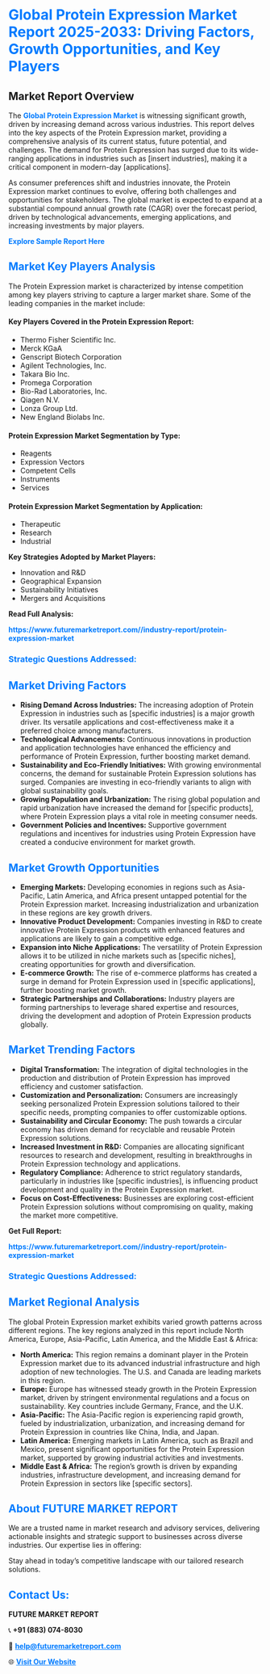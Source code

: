 <h1 style="color: #007BFF;">Global Protein Expression Market Report 2025-2033: Driving Factors, Growth Opportunities, and Key Players</h1>

<section id="overview">
<h2>Market Report Overview</h2>
<p>The <a href="https://www.futuremarketreport.com//industry-report/protein-expression-market" style="color: #007BFF; text-decoration: none;"><strong>Global Protein Expression Market</strong></a> is witnessing significant growth, driven by increasing demand across various industries. This report delves into the key aspects of the Protein Expression market, providing a comprehensive analysis of its current status, future potential, and challenges. The demand for Protein Expression has surged due to its wide-ranging applications in industries such as [insert industries], making it a critical component in modern-day [applications].</p>
<p>As consumer preferences shift and industries innovate, the Protein Expression market continues to evolve, offering both challenges and opportunities for stakeholders. The global market is expected to expand at a substantial compound annual growth rate (CAGR) over the forecast period, driven by technological advancements, emerging applications, and increasing investments by major players.</p>
</section>

<section id="overview">
<p><a href="https://www.futuremarketreport.com//request-sample/reportId=58299" style="color: #007BFF; text-decoration: none;"><strong>Explore Sample Report Here</strong></a></p>
</section>

<section id="key-players">
<h2 style="color: #007BFF;">Market Key Players Analysis</h2>
<p>The Protein Expression market is characterized by intense competition among key players striving to capture a larger market share. Some of the leading companies in the market include:</p>
<h4>Key Players Covered in the Protein Expression Report:</h4>
<ul><li>Thermo Fisher Scientific Inc.</li><li>Merck KGaA</li><li>Genscript Biotech Corporation</li><li>Agilent Technologies, Inc.</li><li>Takara Bio Inc.</li><li>Promega Corporation</li><li>Bio-Rad Laboratories, Inc.</li><li>Qiagen N.V.</li><li>Lonza Group Ltd.</li><li>New England Biolabs Inc.</li></ul>
<h4>Protein Expression Market Segmentation by Type:</h4>
<ul><li>Reagents</li><li>Expression Vectors</li><li>Competent Cells</li><li>Instruments</li><li>Services</li></ul>

<h4>Protein Expression Market Segmentation by Application:</h4>
<ul><li>Therapeutic</li><li>Research</li><li>Industrial</li></ul>
<p><strong>Key Strategies Adopted by Market Players:</strong></p>
<ul>
<li>Innovation and R&D</li>
<li>Geographical Expansion</li>
<li>Sustainability Initiatives</li>
<li>Mergers and Acquisitions</li>
</ul>
</section>

<section>
<p><strong>Read Full Analysis: </strong></p><a href="https://www.futuremarketreport.com//industry-report/protein-expression-market" style="color: #007BFF; text-decoration: none;"><strong>https://www.futuremarketreport.com//industry-report/protein-expression-market</strong></a>
<h3 style="color: #007BFF;">Strategic Questions Addressed:</h3>
</section>

<section id="driving-factors">
<h2 style="color: #007BFF;">Market Driving Factors</h2>
<ul>
<li><strong>Rising Demand Across Industries:</strong> The increasing adoption of Protein Expression in industries such as [specific industries] is a major growth driver. Its versatile applications and cost-effectiveness make it a preferred choice among manufacturers.</li>
<li><strong>Technological Advancements:</strong> Continuous innovations in production and application technologies have enhanced the efficiency and performance of Protein Expression, further boosting market demand.</li>
<li><strong>Sustainability and Eco-Friendly Initiatives:</strong> With growing environmental concerns, the demand for sustainable Protein Expression solutions has surged. Companies are investing in eco-friendly variants to align with global sustainability goals.</li>
<li><strong>Growing Population and Urbanization:</strong> The rising global population and rapid urbanization have increased the demand for [specific products], where Protein Expression plays a vital role in meeting consumer needs.</li>
<li><strong>Government Policies and Incentives:</strong> Supportive government regulations and incentives for industries using Protein Expression have created a conducive environment for market growth.</li>
</ul>
</section>

<section id="growth-opportunities">
<h2 style="color: #007BFF;">Market Growth Opportunities</h2>
<ul>
<li><strong>Emerging Markets:</strong> Developing economies in regions such as Asia-Pacific, Latin America, and Africa present untapped potential for the Protein Expression market. Increasing industrialization and urbanization in these regions are key growth drivers.</li>
<li><strong>Innovative Product Development:</strong> Companies investing in R&D to create innovative Protein Expression products with enhanced features and applications are likely to gain a competitive edge.</li>
<li><strong>Expansion into Niche Applications:</strong> The versatility of Protein Expression allows it to be utilized in niche markets such as [specific niches], creating opportunities for growth and diversification.</li>
<li><strong>E-commerce Growth:</strong> The rise of e-commerce platforms has created a surge in demand for Protein Expression used in [specific applications], further boosting market growth.</li>
<li><strong>Strategic Partnerships and Collaborations:</strong> Industry players are forming partnerships to leverage shared expertise and resources, driving the development and adoption of Protein Expression products globally.</li>
</ul>
</section>

<section id="trending-factors">
<h2 style="color: #007BFF;">Market Trending Factors</h2>
<ul>
<li><strong>Digital Transformation:</strong> The integration of digital technologies in the production and distribution of Protein Expression has improved efficiency and customer satisfaction.</li>
<li><strong>Customization and Personalization:</strong> Consumers are increasingly seeking personalized Protein Expression solutions tailored to their specific needs, prompting companies to offer customizable options.</li>
<li><strong>Sustainability and Circular Economy:</strong> The push towards a circular economy has driven demand for recyclable and reusable Protein Expression solutions.</li>
<li><strong>Increased Investment in R&D:</strong> Companies are allocating significant resources to research and development, resulting in breakthroughs in Protein Expression technology and applications.</li>
<li><strong>Regulatory Compliance:</strong> Adherence to strict regulatory standards, particularly in industries like [specific industries], is influencing product development and quality in the Protein Expression market.</li>
<li><strong>Focus on Cost-Effectiveness:</strong> Businesses are exploring cost-efficient Protein Expression solutions without compromising on quality, making the market more competitive.</li>
</ul>
</section>

<section>
<p><strong>Get Full Report: </strong></p><a href="https://www.futuremarketreport.com//industry-report/protein-expression-market" style="color: #007BFF; text-decoration: none;"><strong>https://www.futuremarketreport.com//industry-report/protein-expression-market</strong></a>
<h3 style="color: #007BFF;">Strategic Questions Addressed:</h3>
</section>


<section id="regional-analysis">
<h2 style="color: #007BFF;">Market Regional Analysis</h2>
<p>The global Protein Expression market exhibits varied growth patterns across different regions. The key regions analyzed in this report include North America, Europe, Asia-Pacific, Latin America, and the Middle East & Africa:</p>
<ul>
<li><strong>North America:</strong> This region remains a dominant player in the Protein Expression market due to its advanced industrial infrastructure and high adoption of new technologies. The U.S. and Canada are leading markets in this region.</li>
<li><strong>Europe:</strong> Europe has witnessed steady growth in the Protein Expression market, driven by stringent environmental regulations and a focus on sustainability. Key countries include Germany, France, and the U.K.</li>
<li><strong>Asia-Pacific:</strong> The Asia-Pacific region is experiencing rapid growth, fueled by industrialization, urbanization, and increasing demand for Protein Expression in countries like China, India, and Japan.</li>
<li><strong>Latin America:</strong> Emerging markets in Latin America, such as Brazil and Mexico, present significant opportunities for the Protein Expression market, supported by growing industrial activities and investments.</li>
<li><strong>Middle East & Africa:</strong> The region’s growth is driven by expanding industries, infrastructure development, and increasing demand for Protein Expression in sectors like [specific sectors].</li>
</ul>
</section>

<footer>
<h2 style="color: #007BFF;">About FUTURE MARKET REPORT</h2>
<p>We are a trusted name in market research and advisory services, delivering actionable insights and strategic support to businesses across diverse industries. Our expertise lies in offering:</p>

<p>Stay ahead in today’s competitive landscape with our tailored research solutions.</p>

<h2 style="color: #007BFF;">Contact Us:</h2>
<p><strong>FUTURE MARKET REPORT</strong></p>
<p>📞 <strong>+91 (883) 074-8030</strong></p>
<p>📧 <strong><a href="mailto:help@futuremarketreport.com" style="color: #007BFF;">help@futuremarketreport.com</a></strong></p>
<p>🌐 <strong><a href="https://www.futuremarketreport.com/" style="color: #007BFF;">Visit Our Website</a></strong></p>
</footer>